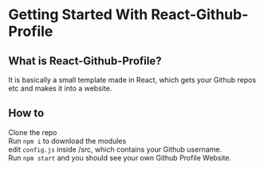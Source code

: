 # Getting Started With React-Github-Profile

## What is React-Github-Profile?
It is basically a small template made in React, which gets your Github repos etc and makes it into a website.

## How to
Clone the repo <br>
Run `npm i` to download the modules<br>
edit `config.js` inside /src, which contains your Github username.<br>
Run `npm start` and you should see your own Github Profile Website.<br>